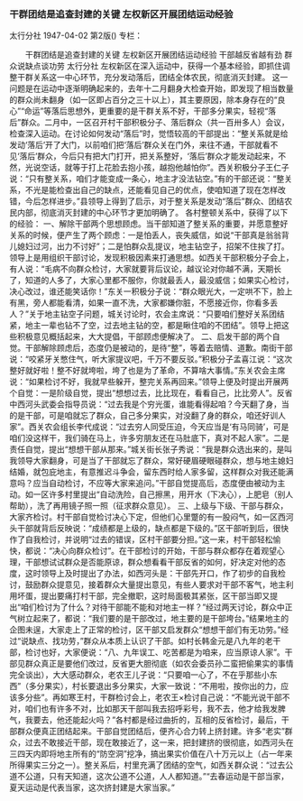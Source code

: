 ### 干群团结是追查封建的关键  左权新区开展团结运动经验
太行分社
1947-04-02
第2版()
专栏：

　　干群团结是追查封建的关键
    左权新区开展团结运动经验
    干部越反省越有劲
    群众说缺点谈功劳
    太行分社
    左权新区在深入运动中，获得一个基本经验，即抓住调整干群关系这一中心环节，充分发动落后，团结全体农民，彻底消灭封建。
    这一问题是在运动中逐渐明确起来的，去年十二月翻身大检查开始，即发现了相当数量的群众尚未翻身（如一区即占百分之三十以上），其主要原因，除本身存在的“良心”“命运”等落后思想外，更重要的是干群关系不好，干部多分果实，轻视“落后”群众。二月中，一区召开村干部积极分子、落后群众（共一百卅多人）会议，检查深入运动。在讨论如何发动“落后”时，觉悟较高的干部提出：“整关系就是给发动‘落后’开了大门，以前咱们把‘落后’群众关在门外，来往不通，干部就看不见‘落后’群众，今后只有把大门打开，把关系整好，‘落后’群众才能发动起来，不然，光说空话，就等于打上花脸去抱小孩，越抱他越怕你”。西关积极分子王仁子说：“只有整关系，咱们才能变成一条心，地主才没法钻空。”有的干部还说：“整关系，不光是能检查出自己的缺点，还能看见自己的优点，使咱知道了现在怎样改错，今后怎样进步。”县领导上得到了启示，对于整关系是发动“落后”群众、团结农民内部，彻底消灭封建的中心环节才更加明确了。
    各村整顿关系中，获得了以下的经验：
    一、解除干部两个思想顾虑。当干部知道了整关系的重要，并愿意整好关系的时候，便产生了两个顾虑：一是怕丢人，丧失威信，如说“干部真是翁翁背儿媳妇过河，出力不讨好”；二是怕群众乱提议，地主钻空子，招架不住挨了打。领导上是用组织干部讨论，发现积极因素来打通思想。如西关干部积极分子会上，有人说：“毛病不向群众检讨，大家就要背后议论，越议论对你越不满，天期长了，知道的人多了，大家心里都不服你，你就最丢人，最没威信；如果实心检讨，决心改过，谁还能笑话你！”东关一积极分子说：“群众眼光大，一定哄不下，脸上有黑，旁人都能看清，如果一直不洗，大家都嫌你脏，不愿接近你，你看多丢人？”关于地主钻空子问题，城关讨论时，农会主席说：“只要咱们整好关系团结紧，地主一辈也钻不了空，过去地主钻的空，都是瞅住咱的不团结”。领导上把这些积极意见概括起来，大大提倡，干部顾虑便解决了。
    二、启发干部的两个自觉。干部解除顾虑后，态度仍是被动的，是待“整”，等着去赔情、道歉。南街干部说：“咬紧牙关憋住气，听大家提议吧，千万不要反驳。”积极分子孟喜江说：“这次整好就好啦！整不好就垮啦，垮了也是为了革命，不算啥大事情。”东关农会主席说：“如果检讨不好，我就早些躲开，整完关系再回来。”领导上便及时提出开展两个自觉：一是阶级自觉，提出“想想过去，比比现在，看看自己，比比旁人”。反省中西河头武委会指导员说：“过去我是个穷光蛋，谁能看得起咱？今天翻了身，当的是干部，可是咱就忘了群众，自己多分果实，对没翻了身的群众，咱还好训人家”。西关农会组长李代成说：“过去穷人同受压迫，今天应当是‘有马同骑’，可是咱们没这样干，我们骑在马上，许多穷朋友还在马肚底下，真对不起人家”。二是责任自觉，提出“想想干部从那来。”城关街长张子秀说：“我是群众选出来的，是叫我领导大家翻身，可是当了干部就忘了群众，常好硬眉硬眼碰群众，想与地主媳妇结婚，就包庇地主，有意推迟斗争会，留东西时给人家多留，这样群众对我还能满意吗？应当自动检讨，不应等大家来追问。”干部自觉提高后，态度便由被动为主动。如一区许多村里提出“自动洗险，自己擦黑，用开水（下决心），上肥皂（别人帮助），洗了再用镜子照一照（征求群众意见）。
    三、上级与下级、干部与群众，大家齐检讨。村干部自觉检讨决心下定，但他们心里蹩的有一股闷气，如一区西河头干部就背后反映说：“成绩都是上级的，缺点都是下级的。”区干部听到后，很快作了自我检讨，并说明“过去的错误，区村干部要分担。”这一来，村干部轻松愉快，都说：“决心向群众检讨”。在干部检讨的开始，干部与群众都存在着观望心理，干部想试试群众是否能原谅，群众想看看干部反省的如何，好决定对他的态度，这时领导上及时提出了办法，如西河头是：干部先开口，作了初步的自我检讨，鼓励群众提意见，接着群众大量提出意见，有些人要求对干部不客气，地主利用坏蛋，提出要痛打村干部，完全撤职，这时局面极其紧张，区干部当即又提出“咱们检讨为了什么？对待干部能不能和对地主一样？”经过两天讨论，群众中正气树立起来了，都说：“我们要的是干部改过，地主要的是干部垮台。”结果地主的企图未逞，大家走上了正常的检讨，区干部又启发群众“想想干部们有无功劳。”经过“说缺点、找功劳，”群众从本质上认识了干部。如村长韩金元是八九年的老干部，检讨也好，大家便说：“八、九年误工、吃苦都是为咱来，应当原谅人家”。干部见群众真正是要他们改过，反省更大胆彻底（如农会委员孙二蛮把偷果实的事情完全谈出），大大感动群众，老农王儿子说：“只要咱一心了，不在乎那些小东西”（多分果实），村长要退出多分果实，大家一致说：“不用啦，按你出的力，应该多分些”。再如寒王村，干群检讨会上，老农王×检讨自己说：“不能光说干部不对，咱们也有许多不对，比如那天干部叫我去招呼彩号，我不去，他才给我发脾气，我要去，他还能起火吗？”各村都是经过曲折的，互相的反省检讨，最后，干部群众便真正团结起来。干部自觉团结后，便齐心合力转上挤封建。许多“老实”群众，过去不敢接近干部，现在敢接近了，这一来，把封建挤的很彻底，如西河头在三四天内即将地主所有的“防空洞”挖净，搞出果实价值在八十万元以上（占一年来所得果实三分之一）。整关系后，村里充满了团结的空气，如西关群众说：“过去公道不公道，只有天知道，这次公道不公道，人人都知道。”“去春运动是干部当家，夏天运动是代表当家，这次挤封建是大家当家。”
